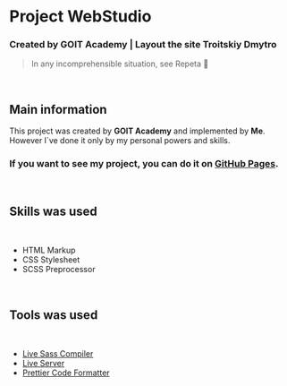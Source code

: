 # Project WebStudio
### Created by GOIT Academy | Layout the site Troitskiy Dmytro
> In any incomprehensible situation, see Repeta  🤣

<br/>

## Main information

This project was created by **GOIT Academy** and 
implemented by **Me**. <br/> 
However I`ve done it only by my personal powers and skills.

### If you want to see my project, you can do it on [GitHub Pages][1].

<br>

## Skills was used

<br>

- HTML Markup
- CSS Stylesheet
- SCSS Preprocessor

<br>

## Tools was used

<br>

- [Live Sass Compiler](https://marketplace.visualstudio.com/items?itemName=ritwickdey.live-sass)
- [Live Server](https://marketplace.visualstudio.com/items?itemName=ritwickdey.LiveServer)
- [Prettier Code Formatter](https://marketplace.visualstudio.com/items?itemName=esbenp.prettier-vscode)

[1]: https://codewarrior94.github.io/goit-markup-hw-08/
